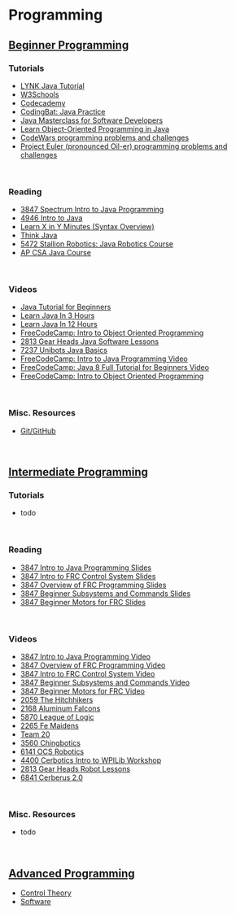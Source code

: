 # Programming 

## [Beginner Programming](./beginnerProgramming.md)

### Tutorials
- [LYNK Java Tutorial](./java/index.md)
- [W3Schools](https://www.w3schools.com/java/)
- [Codecademy](https://www.codecademy.com/learn/learn-java)
- [CodingBat: Java Practice](https://codingbat.com/java)
- [Java Masterclass for Software Developers](https://www.educative.io/courses/java-masterclass-developers)
- [Learn Object-Oriented Programming in Java](https://www.educative.io/courses/learn-object-oriented-programming-in-java)
- [CodeWars programming problems and challenges](https://www.codewars.com/)
- [Project Euler (pronounced Oil-er) programming problems and challenges](https://projecteuler.net/)
<br>

### Reading
- [3847 Spectrum Intro to Java Programming](https://docs.google.com/presentation/d/1MxjAYEkdW9MVuQUSKM9xFdQ3vQl-1MXcdd2jdfOI_KY/edit?usp=sharing)
- [4946 Intro to Java](https://drive.google.com/file/d/1t27lMdlTeeCrOaorByj7n-3Fu4tQJktJ/view)
- [Learn X in Y Minutes (Syntax Overview)](https://learnxinyminutes.com/docs/java/)
- [Think Java](https://greenteapress.com/thinkjava6/thinkjava.pdf)
- [5472 Stallion Robotics: Java Robotics Course](https://drive.google.com/file/d/18Vz7tjU1hkQeqj2FLn9RQvlza2pqOJtR/)
- [AP CSA Java Course](https://runestone.academy/ns/books/published/csawesome/index.html)
<br>

### Videos
- [Java Tutorial for Beginners](https://www.youtube.com/watch?v=eIrMbAQSU34)
- [Learn Java In 3 Hours](https://www.youtube.com/watch?v=_73sZ-BUZXI)
- [Learn Java In 12 Hours](https://youtu.be/xk4_1vDrzzo)
- [FreeCodeCamp: Intro to Object Oriented Programming](https://www.youtube.com/watch?v=SiBw7os-_zI)
- [2813 Gear Heads Java Software Lessons](https://www.youtube.com/playlist?list=PLf-V-Ek_YwZWk92UYFl2Z2g9pFwwWmOZ2)
- [7237 Unibots Java Basics](https://www.youtube.com/playlist?list=PLbyD6UONF3m7Tvp6mTluAtD8vSv2MeO8o)
- [FreeCodeCamp: Intro to Java Programming Video](https://www.youtube.com/watch?v=GoXwIVyNvX0)
- [FreeCodeCamp: Java 8 Full Tutorial for Beginners Video](https://www.youtube.com/watch?v=grEKMHGYyns)
- [FreeCodeCamp: Intro to Object Oriented Programming](https://www.youtube.com/watch?v=SiBw7os-_zI)
<br>

### Misc. Resources
- [Git/GitHub](./git.md)
<br>

## [Intermediate Programming](./intermediateProgramming.md)

### Tutorials
- todo
<br>

### Reading
- [3847 Intro to Java Programming Slides](https://docs.google.com/presentation/d/1MxjAYEkdW9MVuQUSKM9xFdQ3vQl-1MXcdd2jdfOI_KY/edit#slide=id.p)
- [3847 Intro to FRC Control System Slides](https://docs.google.com/presentation/d/1U8EKEZv5Km__JKcN2SpE7tU8HjkMOnHZUupBr-Zo96M/edit#slide=id.p)
- [3847 Overview of FRC Programming Slides](https://docs.google.com/presentation/d/e/2PACX-1vRC037jwjNSnJN47Sut_juVnw0Ds6HQF1Jrwlx2t-1F6xo2s3G6tx7XU7Q0-xzG7ihGxwnhlGDvChz6/pub?start=false&loop=false&delayms=3000&slide=id.p)
- [3847 Beginner Subsystems and Commands Slides](https://docs.google.com/presentation/d/e/2PACX-1vR-73OU1Q2f0C9cJMM9ZtX12QNSbEe2apapZbLYKaGS0XfJnP8J3QAU7D-1nZo5ITMpi3DTCwoR9Yh5/pub?start=false&loop=false&delayms=3000&slide=id.p)
- [3847 Beginner Motors for FRC Slides](https://docs.google.com/presentation/d/e/2PACX-1vQx1bBy1RHAYv5y5O5y82e4a45j5DCRmNrwY-d_eOVz8wqks7ehSpiql-qweDWE0J3zzcqMG-5X805x/pub?start=false&loop=false&delayms=3000&slide=id.p)
<br>

### Videos
- [3847 Intro to Java Programming Video](https://www.youtube.com/watch?v=YWhJLJawGGU)
- [3847 Overview of FRC Programming Video](https://www.youtube.com/watch?v=Hv1FSYj8rrA)
- [3847 Intro to FRC Control System Video](https://www.youtube.com/watch?v=XHx3JeTk0Qw)
- [3847 Beginner Subsystems and Commands Video](https://www.youtube.com/watch?v=vbcuFFr4k40)
- [3847 Beginner Motors for FRC Video](https://www.youtube.com/watch?v=vWKKIhUcTzw)
- [2059 The Hitchhikers](https://www.youtube.com/playlist?list=PL4GNHenJg9JD5xdRxByaZZEZP1PPajPeV)
- [2168 Aluminum Falcons](https://www.youtube.com/playlist?list=PLUTJdMwEWueLJjRuvPU_CjCyMU2qd8Wys)
- [5870 League of Logic](https://www.youtube.com/playlist?list=PLf-V-Ek_YwZWW4sQLzpEsekYJ9PxXRVCO)
- [2265 Fe Maidens](https://www.youtube.com/playlist?list=PLGMXJaFAzee3Br0sxLy7W8MRi2kluN7Sq)
- [Team 20](https://www.youtube.com/playlist?list=PL9bmxB51pgmdtdgy7bIWWnqwIhA93tq0_)
- [3560 Chingbotics](https://www.youtube.com/playlist?list=PLNRwl3Qs4GCWsRtYbJwI-r3H6BucUl3Rk)
- [6141 OCS Robotics](https://www.youtube.com/playlist?list=PLq0D8c7ScX7RbOCWmYK8uUNln0sueBLWV)
- [4400 Cerbotics Intro to WPILib Workshop](https://www.youtube.com/watch?v=ImkxFrBirwY)
- [2813 Gear Heads Robot Lessons](https://www.youtube.com/playlist?list=PLf-V-Ek_YwZV5AbWq6wnyQIAMcZH1HEr9)
- [6841 Cerberus 2.0](https://www.youtube.com/playlist?list=PLYwJIUT_B-n612Gqmfsq1ukYLa6WKgon)
<br>

### Misc. Resources
- todo
<br>

## [Advanced Programming](./advancedProgramming/index.md)
- [Control Theory](./advancedProgramming/controlTheory.md)
- [Software](./software.md)
<br>
